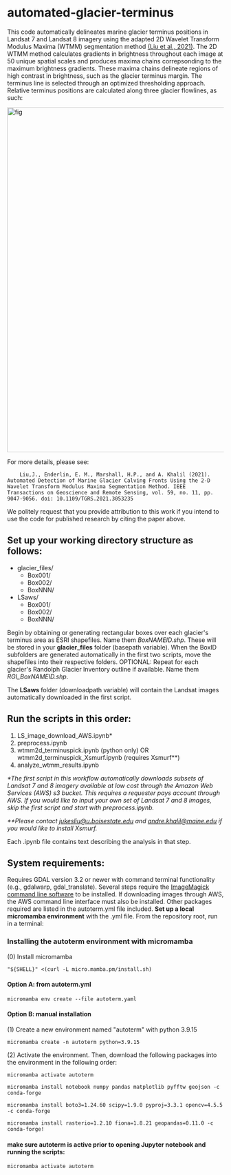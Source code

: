 # automated-glacier-terminus

This code automatically delineates marine glacier terminus positions in Landsat 7 and Landsat 8 imagery using the adapted 2D Wavelet Transform Modulus Maxima (WTMM) segmentation method [(Liu et al., 2021)](https://ieeexplore.ieee.org/stamp/stamp.jsp?tp=&arnumber=9349100). The 2D WTMM method calculates gradients in brightness throughout each image at 50 unique spatial scales and produces maxima chains correpsonding to the maximum brightness gradients. These maxima chains delineate regions of high contrast in brightness, such as the glacier terminus margin. The terminus line is selected through an optimized thresholding approach. Relative terminus positions are calculated along three glacier flowlines, as such:

<img src="flowlines_horizontal.png" alt="fig" width="800"/>

For more details, please see:
```
    Liu,J., Enderlin, E. M., Marshall, H.P., and A. Khalil (2021). Automated Detection of Marine Glacier Calving Fronts Using the 2-D Wavelet Transform Modulus Maxima Segmentation Method. IEEE Transactions on Geoscience and Remote Sensing, vol. 59, no. 11, pp. 9047-9056. doi: 10.1109/TGRS.2021.3053235
```
We politely request that you provide attribution to this work if you intend to use the code for published research by citing the paper above.

## Set up your working directory structure as follows: <br />
* glacier_files/
    + Box001/
    + Box002/
    + BoxNNN/
* LSaws/
    + Box001/
    + Box002/
    + BoxNNN/
             
Begin by obtaining or generating rectangular boxes over each glacier's terminus area as ESRI shapefiles. Name them _BoxNAMEID.shp_. These will be stored in your **glacier_files** folder (basepath variable). When the BoxID subfolders are generated automatically in the first two scripts, move the shapefiles into their respective folders. OPTIONAL: Repeat for each glacier's Randolph Glacier Inventory outline if available. Name them _RGI_BoxNAMEID.shp_. <br />

The **LSaws** folder (downloadpath variable) will contain the Landsat images automatically downloaded in the first script. <br />


## Run the scripts in this order: <br />
1) LS_image_download_AWS.ipynb*  <br />
2) preprocess.ipynb  <br />
3) wtmm2d_terminuspick.ipynb (python only) OR wtmm2d_terminuspick_Xsmurf.ipynb (requires Xsmurf**)  <br />
4) analyze_wtmm_results.ipynb  <br />

_*The first script in this workflow automatically downloads subsets of Landsat 7 and 8 imagery available at low cost through the Amazon Web Services (AWS) s3 bucket. This requires a requester pays account through AWS. If you would like to input your own set of Landsat 7 and 8 images, skip the first script and start with preprocess.ipynb._  <br />

_**Please contact jukesliu@u.boisestate.edu and andre.khalil@maine.edu if you would like to install Xsmurf._  <br />

Each .ipynb file contains text describing the analysis in that step.  <br />

## System requirements: <br />
Requires GDAL version 3.2 or newer with command terminal functionality (e.g., gdalwarp, gdal_translate). Several steps require the [ImageMagick command line software](https://imagemagick.org/script/download.php) to be installed. If downloading images through AWS, the AWS command line interface must also be installed. Other packages required are listed in the autoterm.yml file included. **Set up a local micromamba environment** with the .yml file. From the repository root, run in a terminal:

### Installing the autoterm environment with micromamba

(0)	Install micromamba
```
"${SHELL}" <(curl -L micro.mamba.pm/install.sh)
```

#### Option A: from autoterm.yml

```
micromamba env create --file autoterm.yaml
```

#### Option B: manual installation

(1) Create a new environment named "autoterm" with python 3.9.15
```
micromamba create -n autoterm python=3.9.15
```

(2) Activate the environment. Then, download the following packages into the environment in the following order:
```
micromamba activate autoterm

micromamba install notebook numpy pandas matplotlib pyfftw geojson -c conda-forge

micromamba install boto3=1.24.60 scipy=1.9.0 pyproj=3.3.1 opencv=4.5.5 -c conda-forge

micromamba install rasterio=1.2.10 fiona=1.8.21 geopandas=0.11.0 -c conda-forge!
```

#### make sure autoterm is active prior to opening Jupyter notebook and running the scripts:
```
micromamba activate autoterm
```

